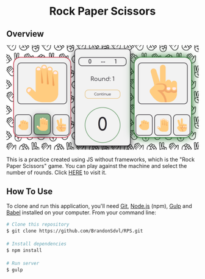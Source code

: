 <h1 align="center">Rock Paper Scissors</h1>

## Overview

![screenshot](./docs/assets/img/preview.png)

This is a practice created using JS without frameworks, which is the "Rock Paper Scissors" game. You can play against the machine and select the number of rounds. Click [HERE](https://brandonsdvl.github.io/RPS/) to visit it.

## How To Use

To clone and run this application, you'll need [Git](https://git-scm.com), [Node.js](https://nodejs.org/en/download/) (npm), [Gulp](https://gulpjs.com/docs/en/getting-started/quick-start/) and [Babel](https://babeljs.io/docs/en/babel-cli) installed on your computer. From your command line:

```bash
# Clone this repository
$ git clone https://github.com/BrandonSdvl/RPS.git

# Install dependencies
$ npm install

# Run server
$ gulp
```
